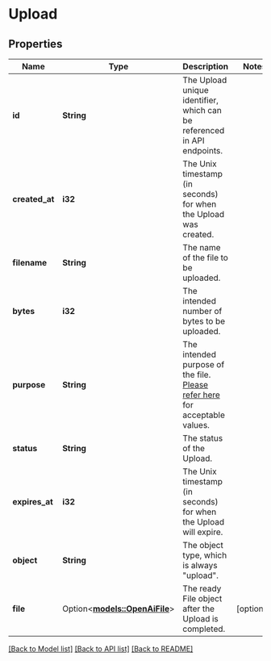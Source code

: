 # Upload

## Properties

Name | Type | Description | Notes
------------ | ------------- | ------------- | -------------
**id** | **String** | The Upload unique identifier, which can be referenced in API endpoints. | 
**created_at** | **i32** | The Unix timestamp (in seconds) for when the Upload was created. | 
**filename** | **String** | The name of the file to be uploaded. | 
**bytes** | **i32** | The intended number of bytes to be uploaded. | 
**purpose** | **String** | The intended purpose of the file. [Please refer here](https://platform.openai.com/docs/api-reference/files/object#files/object-purpose) for acceptable values. | 
**status** | **String** | The status of the Upload. | 
**expires_at** | **i32** | The Unix timestamp (in seconds) for when the Upload will expire. | 
**object** | **String** | The object type, which is always \"upload\". | 
**file** | Option<[**models::OpenAiFile**](OpenAIFile.md)> | The ready File object after the Upload is completed. | [optional]

[[Back to Model list]](../README.md#documentation-for-models) [[Back to API list]](../README.md#documentation-for-api-endpoints) [[Back to README]](../README.md)


